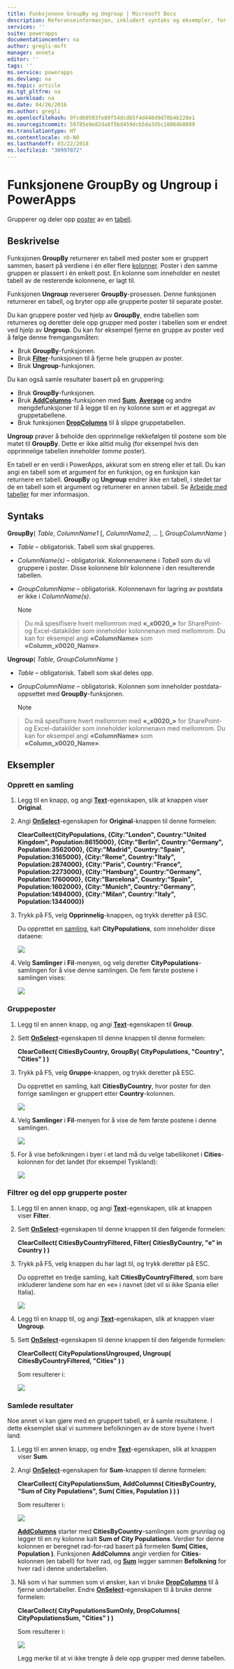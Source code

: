 ```yaml
---
title: Funksjonene GroupBy og Ungroup | Microsoft Docs
description: Referanseinformasjon, inkludert syntaks og eksempler, for funksjonene GroupBy og Ungroup i PowerApps
services: ''
suite: powerapps
documentationcenter: na
author: gregli-msft
manager: anneta
editor: ''
tags: ''
ms.service: powerapps
ms.devlang: na
ms.topic: article
ms.tgt_pltfrm: na
ms.workload: na
ms.date: 04/26/2016
ms.author: gregli
ms.openlocfilehash: 9fcd60593fe89f54dcd65f4d440d9d78b4b220e1
ms.sourcegitcommit: 59785e9e82da8f5bd459dcb5da3d5c18064b0899
ms.translationtype: HT
ms.contentlocale: nb-NO
ms.lasthandoff: 03/22/2018
ms.locfileid: "30997072"
---
```

# <a name="groupby-and-ungroup-functions-in-powerapps"></a>Funksjonene GroupBy og Ungroup i PowerApps
Grupperer og deler opp [poster](../working-with-tables.md#records) av en [tabell](../working-with-tables.md).

## <a name="description"></a>Beskrivelse
Funksjonen **GroupBy** returnerer en tabell med poster som er gruppert sammen, basert på verdiene i én eller flere [kolonner](../working-with-tables.md#columns). Poster i den samme gruppen er plassert i én enkelt post. En kolonne som inneholder en nestet tabell av de resterende kolonnene, er lagt til.   

Funksjonen **Ungroup** reverserer **GroupBy**-prosessen. Denne funksjonen returnerer en tabell, og bryter opp alle grupperte poster til separate poster.

Du kan gruppere poster ved hjelp av **GroupBy**, endre tabellen som returneres og deretter dele opp grupper med poster i tabellen som er endret ved hjelp av **Ungroup**. Du kan for eksempel fjerne en gruppe av poster ved å følge denne fremgangsmåten:

* Bruk **GroupBy**-funksjonen.
* Bruk **[Filter](function-filter-lookup.md)**-funksjonen til å fjerne hele gruppen av poster.
* Bruk **Ungroup**-funksjonen.  

Du kan også samle resultater basert på en gruppering:

* Bruk **GroupBy**-funksjonen.
* Bruk **[AddColumns](function-table-shaping.md)**-funksjonen med **[Sum](function-aggregates.md)**, **[Average](function-aggregates.md)**  og andre mengdefunksjoner til å legge til en ny kolonne som er et aggregat av gruppetabellene.
* Bruk funksjonen **[DropColumns](function-table-shaping.md)** til å slippe gruppetabellen.

**Ungroup** prøver å beholde den opprinnelige rekkefølgen til postene som ble matet til **GroupBy**.  Dette er ikke alltid mulig (for eksempel hvis den opprinnelige tabellen inneholder *tomme* poster).

En tabell er en verdi i PowerApps, akkurat som en streng eller et tall. Du kan angi en tabell som et argument for en funksjon, og en funksjon kan returnere en tabell. **GroupBy** og **Ungroup** endrer ikke en tabell, i stedet tar de en tabell som et argument og returnerer en annen tabell. Se [Arbeide med tabeller](../working-with-tables.md) for mer informasjon.

## <a name="syntax"></a>Syntaks
**GroupBy**( *Table*, *ColumnName1* [, *ColumnName2*, ... ], *GroupColumnName* )

* *Table* – obligatorisk. Tabell som skal grupperes.
* *ColumnName(s)* – obligatorisk.  Kolonnenavnene i *Tabell* som du vil gruppere i poster.  Disse kolonnene blir kolonnene i den resulterende tabellen.
* *GroupColumnName* – obligatorisk.  Kolonnenavn for lagring av postdata er ikke i *ColumnName(s)*.
  
    > [!NOTE]
> Du må spesifisere hvert mellomrom med **«\_x0020\_»** for SharePoint- og Excel-datakilder som inneholder kolonnenavn med mellomrom. Du kan for eksempel angi **«ColumnName»** som **«Column_x0020_Name»**.

**Ungroup**( *Table*, *GroupColumnName* )

* *Table* – obligatorisk. Tabell som skal deles opp.
* *GroupColumnName* – obligatorisk. Kolonnen som inneholder postdata-oppsettet med  **GroupBy**-funksjonen.
  
    > [!NOTE]
> Du må spesifisere hvert mellomrom med **«\_x0020\_»** for SharePoint- og Excel-datakilder som inneholder kolonnenavn med mellomrom. Du kan for eksempel angi **«ColumnName»** som **«Column_x0020_Name»**.

## <a name="examples"></a>Eksempler
### <a name="create-a-collection"></a>Opprett en samling
1. Legg til en knapp, og angi **[Text](../controls/properties-core.md)**-egenskapen, slik at knappen viser **Original**.
2. Angi **[OnSelect](../controls/properties-core.md)**-egenskapen for **Original**-knappen til denne formelen:
   
    **ClearCollect(CityPopulations, {City:"London", Country:"United Kingdom", Population:8615000}, {City:"Berlin", Country:"Germany", Population:3562000}, {City:"Madrid", Country:"Spain", Population:3165000}, {City:"Rome", Country:"Italy", Population:2874000}, {City:"Paris", Country:"France", Population:2273000}, {City:"Hamburg", Country:"Germany", Population:1760000}, {City:"Barcelona", Country:"Spain", Population:1602000}, {City:"Munich", Country:"Germany", Population:1494000}, {City:"Milan", Country:"Italy", Population:1344000})**
3. Trykk på F5, velg **Opprinnelig**-knappen, og trykk deretter på ESC.
   
    Du opprettet en [samling](../working-with-data-sources.md#collections), kalt **CityPopulations**, som inneholder disse dataene:
   
    ![](media/function-groupby/cities.png)
4. Velg **Samlinger** i **Fil**-menyen, og velg deretter **CityPopulations**-samlingen for å vise denne samlingen.  De fem første postene i samlingen vises:
   
    ![](media/function-groupby/citypopulations-collection.png)

### <a name="group-records"></a>Gruppeposter
1. Legg til en annen knapp, og angi **[Text](../controls/properties-core.md)**-egenskapen til **Group**.
2. Sett **[OnSelect](../controls/properties-core.md)**-egenskapen til denne knappen til denne formelen:
   
    **ClearCollect( CitiesByCountry, GroupBy( CityPopulations, "Country", "Cities" ) )**
3. Trykk på F5, velg **Gruppe**-knappen, og trykk deretter på ESC.
   
    Du opprettet en samling, kalt **CitiesByCountry**, hvor poster for den forrige samlingen er gruppert etter **Country**-kolonnen.
   
    ![](media/function-groupby/cities-grouped.png)
4. Velg **Samlinger** i **Fil**-menyen for å vise de fem første postene i denne samlingen.
   
    ![](media/function-groupby/citiesbycountry-collection.png)
5. For å vise befolkningen i byer i et land må du velge tabellikonet i **Cities**-kolonnen for det landet (for eksempel Tyskland):
   
    ![](media/function-groupby/population-germany.png)

### <a name="filter-and-ungroup-records"></a>Filtrer og del opp grupperte poster
1. Legg til en annen knapp, og angi **[Text](../controls/properties-core.md)**-egenskapen, slik at knappen viser **Filter**.
2. Sett **[OnSelect](../controls/properties-core.md)**-egenskapen til denne knappen til den følgende formelen:
   
    **ClearCollect( CitiesByCountryFiltered, Filter( CitiesByCountry, "e" in Country ) )**
3. Trykk på F5, velg knappen du har lagt til, og trykk deretter på ESC.
   
    Du opprettet en tredje samling, kalt **CitiesByCountryFiltered**, som bare inkluderer landene som har en «e» i navnet (det vil si ikke Spania eller Italia).
   
    ![](media/function-groupby/cities-grouped-hase.png)
4. Legg til en knapp til, og angi **[Text](../controls/properties-core.md)**-egenskapen, slik at knappen viser **Ungroup**.
5. Sett **[OnSelect](../controls/properties-core.md)**-egenskapen til denne knappen til den følgende formelen:
   
    **ClearCollect( CityPopulationsUngrouped, Ungroup( CitiesByCountryFiltered, "Cities" ) )**
   
    Som resulterer i:
   
    ![](media/function-groupby/cities-hase.png)

### <a name="aggregate-results"></a>Samlede resultater
Noe annet vi kan gjøre med en gruppert tabell, er å samle resultatene.  I dette eksemplet skal vi summere befolkningen av de store byene i hvert land.

1. Legg til en annen knapp, og endre **[Text](../controls/properties-core.md)**-egenskapen, slik at knappen viser **Sum**.
2. Angi **[OnSelect](../controls/properties-core.md)**-egenskapen for **Sum**-knappen til denne formelen:
   
    **ClearCollect( CityPopulationsSum, AddColumns( CitiesByCountry, "Sum of City Populations", Sum( Cities, Population ) ) )**
   
    Som resulterer i:
   
    ![](media/function-groupby/cities-sum.png)
   
    **[AddColumns](function-table-shaping.md)** starter med **CitiesByCountry**-samlingen som grunnlag og legger til en ny kolonne kalt **Sum of City Populations**.  Verdier for denne kolonnen er beregnet rad-for-rad basert på formelen **Sum( Cities, Population )**.  Funksjonen **AddColumns** angir verdien for **Cities**-kolonnen (en tabell) for hver rad, og **[Sum](function-aggregates.md)** legger sammen **Befolkning** for hver rad i denne undertabellen.
3. Nå som vi har summen som vi ønsker, kan vi bruke **[DropColumns](function-table-shaping.md)** til å fjerne undertabeller.  Endre **[OnSelect](../controls/properties-core.md)**-egenskapen til å bruke denne formelen:
   
    **ClearCollect( CityPopulationsSumOnly, DropColumns( CityPopulationsSum, "Cities" ) )**
   
    Som resulterer i:
   
    ![](media/function-groupby/cities-sum-drop-cities.png)
   
    Legg merke til at vi ikke trengte å dele opp grupper med denne tabellen.

